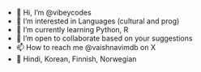- 👋 Hi, I’m @vibeycodes
- 👀 I’m interested in Languages (cultural and prog)
- 🌱 I’m currently learning Python, R
- 💞️ I’m open to collaborate based on your suggestions
- 📫 How to reach me @vaishnavimdb on X
- 🌼 Hindi, Korean, Finnish, Norwegian
